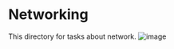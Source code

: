# Networking

This directory for tasks about network.
![image](https://user-images.githubusercontent.com/67110882/147388763-ba6cfeed-9cf6-4f85-826f-57f1571bfcee.png)
